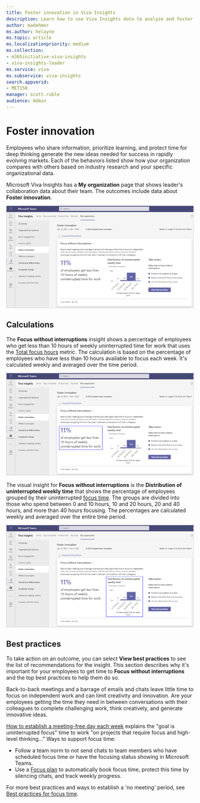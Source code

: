 ```yaml
---
title: Foster innovation in Viva Insights
description: Learn how to use Viva Insights data to analyze and foster innovation in your organization 
author: madehmer
ms.author: helayne
ms.topic: article
ms.localizationpriority: medium 
ms.collection: 
- m365initiative-viva-insights 
- viva-insights-leader
ms.service: viva 
ms.subservice: viva-insights 
search.appverid: 
- MET150 
manager: scott.ruble
audience: Admin
---
```


# Foster innovation

Employees who share information, prioritize learning, and protect time for deep thinking generate the new ideas needed for success in rapidly evolving markets. Each of the behaviors listed show how your organization compares with others based on industry research and your specific organizational data.

Microsoft Viva Insights has a **My organization** page that shows leader's collaboration data about their team. The outcomes include data about **Foster innovation**.

![Foster innovation page](../images/wpa/use/f-innovation.png)

## Calculations

The **Focus without interruptions** insight shows a percentage of employees who get less than 10 hours of weekly uninterrupted time for work that uses the [Total focus hours](/viva/insights/use/metric-definitions?toc=/viva/insights/use/toc.json&bc=/viva/insights/breadcrumb/toc.json#focus-define) metric. The calculation is based on the percentage of employees who have less than 10 hours available to focus each week. It's calculated weekly and averaged over the time period.

![Foster innovation percentage insight](../images/wpa/use/f-innovation-percent.png)

<!--|Leverage influencers |Percentage of organizations who have few influencers |[Influence](/viva/insights/use/metric-definitions?toc=/viva/insights/use/toc.json&bc=/viva/insights/breadcrumb/toc.json#network-metrics) |Influencers are employees with the best connections to people across the company based on their collaboration patterns. This insight highlights the organizations that don't have sufficient representation of them, based on company and organization size.-->
The visual insight for **Focus without interruptions** is the **Distribution of uninterrupted weekly time** that shows the percentage of employees grouped by their uninterrupted [focus time](/viva/insights/use/metric-definitions?toc=/viva/insights/use/toc.json&bc=/viva/insights/breadcrumb/toc.json#focus-define). The groups are divided into those who spend between 0 and 10 hours, 10 and 20 hours, 20 and 40 hours, and more than 40 hours focusing. The percentages are calculated weekly and averaged over the entire time period.

![Foster innovation visual insight](../images/wpa/use/f-innovation-visual.png)

<!--Leverage influencers |Organizations with limited influencers |Percentage of organizations that don't have sufficient representation of influencers, based on company size. This uses the [influence](/viva/insights/use/metric-definitions?toc=/viva/insights/use/toc.json&bc=/viva/insights/breadcrumb/toc.json#network-metrics) metric.|-->

## Best practices

To take action on an outcome, you can select **View best practices** to see the list of recommendations for the insight. This section describes why it's important for your employees to get time to **Focus without interruptions** and the top best practices to help them do so.
<!-- ### Foster cross-group collaboration

Collaboration across organizational boundaries enables the learning and idea formation required for innovation. [How to Make Sure Agile Teams Can Work Together](https://insights.office.com/collaboration/how-to-make-sure-agile-teams-can-work-together/) explains that work "occurs through collaboration in networks of relationships that often do not mirror formal reporting structures or standard work processes."

Ways to create opportunities for cross-group collaboration:

* Create cross-functional [Teams channels](/microsoftteams/teams-channels-overview) to build community and communicate, share information, and brainstorm about projects.
* Give teams an opportunity to join cross-functional teams to compete in an innovation challenge around a key business challenge.

For more best practices and how to create goals across teams or departments, see [Best practices for cross-group collaboration](../tutorials/gm-cgcollaboration.md).

## Focus without interruptions-->

Back-to-back meetings and a barrage of emails and chats leave little time to focus on independent work and can limit creativity and innovation. Are your employees getting the time they need in between conversations with their colleagues to complete challenging work, think creatively, and generate innovative ideas.

[How to establish a meeting-free day each week](https://insights.office.com/time-management/how-to-establish-a-meeting-free-day-each-week/) explains the "goal is uninterrupted focus" time to work "on projects that require focus and high-level thinking..." Ways to support focus time:

* Follow a team norm to not send chats to team members who have scheduled focus time or have the focusing status showing in Microsoft Teams.
* Use a [Focus plan](../personal/use/focus-plan.md) to automatically book focus time, protect this time by silencing chats, and track weekly progress.

For more best practices and ways to establish a 'no meeting' period, see [Best practices for focus time](../tutorials/gm-focus.md).
<!-- 
## Leverage influencers

Influencers are employees who are well connected to other influential employees. Your influencers can help extend the reach of innovative ideas by cascading new information through the organization.

The [Measuring your employees’ invisible forms of influence](https://insights.office.com/productivity/measuring-your-employees-invisible-forms-of-influence/) article says that "traditional organizational reporting structures limit managers’ visibility into how their employees are influencing and contributing to other teams. New workplace metrics are needed to help leaders get a more complete picture of this." Ways to leverage influencers:

* Use [Viva Insights](../personal/use/use-the-insights.md) and the [Stay connected](../personal/teams/viva-insights-stay-connected.md) page to see connections, top collaborators, and suggestions on how to improve connections and cultivate influence.
* Use [Microsoft Teams channels](/microsoftteams/teams-channels-overview) for cross-functional team collaboration and to drive conversations.

For more best practices and how to identify and utilize influencers, see [Best practices for influencers](../tutorials/gm-influencer.md).
